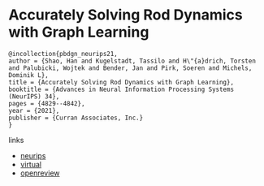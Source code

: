 # Accurately Solving Rod Dynamics with Graph Learning

```
@incollection{pbdgn_neurips21,
author = {Shao, Han and Kugelstadt, Tassilo and H\"{a}drich, Torsten and Palubicki, Wojtek and Bender, Jan and Pirk, Soeren and Michels, Dominik L},
title = {Accurately Solving Rod Dynamics with Graph Learning},
booktitle = {Advances in Neural Information Processing Systems (NeurIPS) 34},
pages = {4829--4842},
year = {2021},
publisher = {Curran Associates, Inc.}
}
```

links
- [neurips](https://papers.nips.cc//paper/2021/hash/26337353b7962f533d78c762373b3318-Abstract.html)
- [virtual](https://neurips.cc/virtual/2021/poster/28850)
- [openreview](https://openreview.net/forum?id=r2uzPR4AYo)
